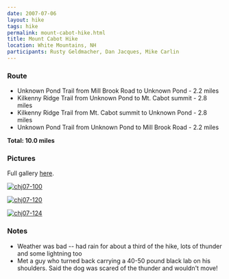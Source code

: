 ```yaml
---
date: 2007-07-06
layout: hike
tags: hike
permalink: mount-cabot-hike.html
title: Mount Cabot Hike
location: White Mountains, NH
participants: Rusty Geldmacher, Dan Jacques, Mike Carlin
---
```


### Route

  * Unknown Pond Trail from Mill Brook Road to Unknown Pond - 2.2 miles
  * Kilkenny Ridge Trail from Unknown Pond to Mt. Cabot summit - 2.8 miles
  * Kilkenny Ridge Trail from Mt. Cabot summit to Unknown Pond - 2.8 miles
  * Unknown Pond Trail from Unknown Pond to Mill Brook Road - 2.2 miles

**Total: 10.0 miles**

### Pictures

Full gallery [here](http://www.flickr.com/photos/geldmacher/sets/72157600724300771/).

[![chj07-100](http://farm2.static.flickr.com/1051/758024415_93827ff082.jpg)](http://www.flickr.com/photos/geldmacher/758024415/)

[![chj07-120](http://farm2.static.flickr.com/1381/758910224_25619dbabb.jpg)](http://www.flickr.com/photos/geldmacher/758910224/)

[![chj07-124](http://farm2.static.flickr.com/1058/758918046_21b27c0fcd.jpg)](http://www.flickr.com/photos/geldmacher/758918046/)

### Notes

  * Weather was bad -- had rain for about a third of the hike, lots of thunder and some lightning too
  * Met a guy who turned back carrying a 40-50 pound black lab on his shoulders. Said the dog was scared of the thunder and wouldn't move!
